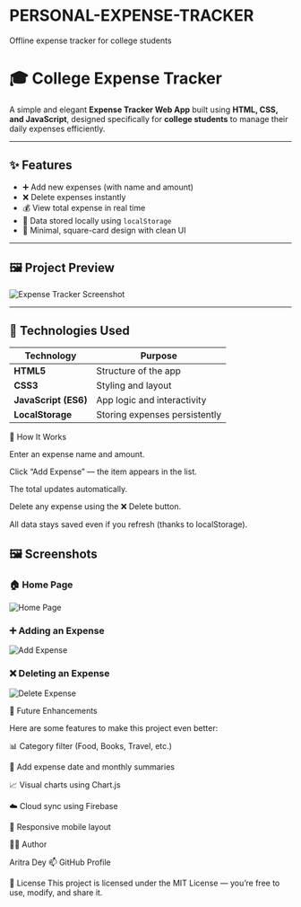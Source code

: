 # PERSONAL-EXPENSE-TRACKER
Offline expense tracker for college students

# 🎓 College Expense Tracker

A simple and elegant **Expense Tracker Web App** built using **HTML, CSS, and JavaScript**, designed specifically for **college students** to manage their daily expenses efficiently.

---

## ✨ Features

- ➕ Add new expenses (with name and amount)  
- ❌ Delete expenses instantly  
- 💰 View total expense in real time  
- 💾 Data stored locally using `localStorage`  
- 🧱 Minimal, square-card design with clean UI  
  

---

## 🖼️ Project Preview

![Expense Tracker Screenshot](<img width="778" height="318" alt="screenshot png" src="https://github.com/user-attachments/assets/6052d534-b52d-4a5d-a1b4-98a53c4635a9" />
)  


---

## 🧰 Technologies Used

| Technology | Purpose |
|-------------|----------|
| **HTML5** | Structure of the app |
| **CSS3** | Styling and layout |
| **JavaScript (ES6)** | App logic and interactivity |
| **LocalStorage** | Storing expenses persistently |



🧠 How It Works

Enter an expense name and amount.

Click “Add Expense” — the item appears in the list.

The total updates automatically.

Delete any expense using the ❌ Delete button.

All data stays saved even if you refresh (thanks to localStorage).

## 🖼️ Screenshots

### 🏠 Home Page
![Home Page](screenshots/homepage.png)

### ➕ Adding an Expense
![Add Expense](screenshots/add-expense.png)

### ❌ Deleting an Expense
![Delete Expense](screenshots/delete-expense.png)


🧩 Future Enhancements

Here are some features to  make this project even better:

📊 Category filter (Food, Books, Travel, etc.)

📅 Add expense date and monthly summaries

📈 Visual charts using Chart.js

☁️ Cloud sync using Firebase

📱 Responsive mobile layout

🧑‍💻 Author

Aritra Dey
📫 GitHub Profile

📜 License
This project is licensed under the MIT License — you’re free to use, modify, and share it.

